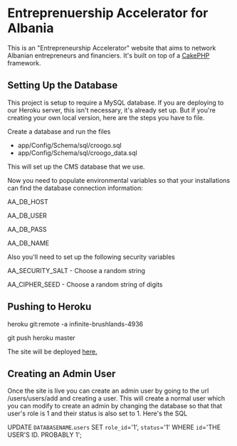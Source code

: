 Entreprenuership Accelerator for Albania
========================================

This is an "Entrepreneurship Accelerator" website that aims to network Albanian entrepreneurs and financiers.  It's built on top of a [CakePHP](http://www.cakephp.org) framework.

Setting Up the Database
-----------------------
This project is setup to require a MySQL database.  If you are deploying to our Heroku server, this isn't necessary, it's already set up.  But if you're creating your own local version, here are the steps you have to file.

Create a database and run the files
*  app/Config/Schema/sql/croogo.sql
*  app/Config/Schema/sql/croogo_data.sql

This will set up the CMS database that we use.

Now you need to populate environmental variables so that your installations can find the database connection information:

AA_DB_HOST

AA_DB_USER

AA_DB_PASS

AA_DB_NAME

Also you'll need to set up the following security variables

AA_SECURITY_SALT  - Choose a random string

AA_CIPHER_SEED  - Choose a random string of digits

Pushing to Heroku
-----------------

heroku git:remote -a infinite-brushlands-4936

git push heroku master

The site will be deployed [here.](http://infinite-brushlands-4936.herokuapp.com)

Creating an Admin User
----------------------

Once the site is live you can create an admin user by going to the url /users/users/add and creating a user.  This will create a normal user which you can modify to create an admin by changing the database so that that user's role is 1 and their status is also set to 1.  Here's the SQL

UPDATE `DATABASENAME`.`users` SET `role_id`='1', `status`='1' WHERE `id`='THE USER'S ID.  PROBABLY 1';
